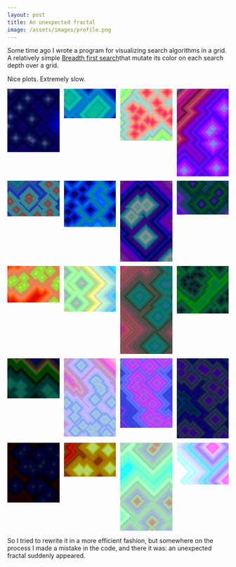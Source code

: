 ```yaml
---
layout: post
title: An unexpected fractal
image: /assets/images/profile.png
---
```

Some time ago I wrote a program for visualizing search algorithms in a grid. A relatively simple [Breadth first search](https://en.wikipedia.org/wiki/Breadth-first_search)that mutate its color on each search depth over a grid.

Nice plots. Extremely slow.

<div style="display: grid; grid-template-columns: repeat(4, 1fr); gap: 10px;">
  <img src="_post_pics/An unexpected fractal/0.jpg" alt="Image 1" style="width: 100%; max-width: 200px; max-height: 200px; object-fit: cover;">
  <img src="_post_pics/An unexpected fractal/1.jpg" alt="Image 2" style="width: 100%; max-width: 200px; max-height: 200px; object-fit: cover;">
  <img src="_post_pics/An unexpected fractal/10.jpg" alt="Image 3" style="width: 100%; max-width: 200px; max-height: 200px; object-fit: cover;">
  <img src="_post_pics/An unexpected fractal/11.jpg" alt="Image 4" style="width: 100%; max-width: 200px; max-height: 200px; object-fit: cover;">
  <img src="_post_pics/An unexpected fractal/12.jpg" alt="Image 5" style="width: 100%; max-width: 200px; max-height: 200px; object-fit: cover;">
  <img src="_post_pics/An unexpected fractal/13.jpg" alt="Image 6" style="width: 100%; max-width: 200px; max-height: 200px; object-fit: cover;">
  <img src="_post_pics/An unexpected fractal/14.jpg" alt="Image 7" style="width: 100%; max-width: 200px; max-height: 200px; object-fit: cover;">
  <img src="_post_pics/An unexpected fractal/15.jpg" alt="Image 8" style="width: 100%; max-width: 200px; max-height: 200px; object-fit: cover;">
  <img src="_post_pics/An unexpected fractal/16.jpg" alt="Image 9" style="width: 100%; max-width: 200px; max-height: 200px; object-fit: cover;">
  <img src="_post_pics/An unexpected fractal/17.jpg" alt="Image 10" style="width: 100%; max-width: 200px; max-height: 200px; object-fit: cover;">
  <img src="_post_pics/An unexpected fractal/18.jpg" alt="Image 11" style="width: 100%; max-width: 200px; max-height: 200px; object-fit: cover;">
  <img src="_post_pics/An unexpected fractal/19.jpg" alt="Image 12" style="width: 100%; max-width: 200px; max-height: 200px; object-fit: cover;">
  <img src="_post_pics/An unexpected fractal/2.jpg" alt="Image 13" style="width: 100%; max-width: 200px; max-height: 200px; object-fit: cover;">
  <img src="_post_pics/An unexpected fractal/3.jpg" alt="Image 14" style="width: 100%; max-width: 200px; max-height: 200px; object-fit: cover;">
  <img src="_post_pics/An unexpected fractal/4.jpg" alt="Image 15" style="width: 100%; max-width: 200px; max-height: 200px; object-fit: cover;">
  <img src="_post_pics/An unexpected fractal/5.jpg" alt="Image 16" style="width: 100%; max-width: 200px; max-height: 200px; object-fit: cover;">
  <img src="_post_pics/An unexpected fractal/6.jpg" alt="Image 17" style="width: 100%; max-width: 200px; max-height: 200px; object-fit: cover;">
  <img src="_post_pics/An unexpected fractal/7.jpg" alt="Image 18" style="width: 100%; max-width: 200px; max-height: 200px; object-fit: cover;">
  <img src="_post_pics/An unexpected fractal/8.jpg" alt="Image 19" style="width: 100%; max-width: 200px; max-height: 200px; object-fit: cover;">
  <img src="_post_pics/An unexpected fractal/9.jpg" alt="Image 20" style="width: 100%; max-width: 200px; max-height: 200px; object-fit: cover;">
</div>

So I tried to rewrite it in a more efficient fashion, but somewhere on the process I made a mistake in the code, and there it was: an unexpected fractal suddenly appeared.

